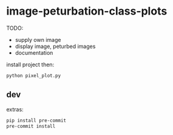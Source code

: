 # image-peturbation-class-plots

TODO:

- supply own image
- display image, peturbed images
- documentation

install project then:

```bash
python pixel_plot.py
```

## dev

extras:
```bash
pip install pre-commit
pre-commit install
```
